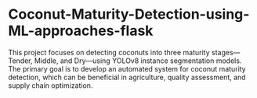 # Coconut-Maturity-Detection-using-ML-approaches-flask
This project focuses on detecting coconuts into three maturity stages—Tender, Middle, and Dry—using YOLOv8 instance segmentation models. The primary goal is to develop an automated system for coconut maturity detection, which can be beneficial in agriculture, quality assessment, and supply chain optimization.
